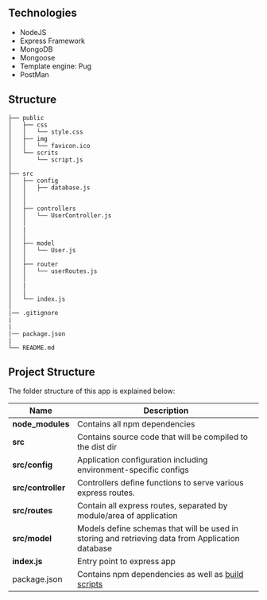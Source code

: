 ## Technologies

* NodeJS
* Express Framework
* MongoDB
* Mongoose
* Template engine: Pug
* PostMan


## Structure

```
├── public
│   ├── css
│   │   └── style.css
│   ├── img
│   │   └── favicon.ico
│   └── scrits
│       └── script.js
│
├── src
│   ├── config
│   │   ├── database.js
│   │   
│   │
│   ├── controllers
│   │   └── UserController.js
│   │
│   |
│   │
│   ├── model
│   │   └── User.js
│   │
│   ├── router
│   │   └── userRoutes.js
│   │
│   |
│   │
│   └── index.js
│
|── .gitignore
|
|
|── package.json
|
└── README.md
```

## Project Structure
The folder structure of this app is explained below:

| Name | Description |
| ------------------------ | --------------------------------------------------------------------------------------------- |
| **node_modules**         | Contains all  npm dependencies                                                            |
| **src**                  | Contains  source code that will be compiled to the dist dir                               |
| **src/config**           | Application configuration including environment-specific configs 
| **src/controller**       | Controllers define functions to serve various express routes. 
| **src/routes**           | Contain all express routes, separated by module/area of application                       
| **src/model**            | Models define schemas that will be used in storing and retrieving data from Application database  |
| **index.js**             | Entry point to express app                                                               |
| package.json             | Contains npm dependencies as well as [build scripts](#what-if-a-library-isnt-on-definitelytyped)   |     